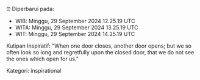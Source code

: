 ⏰ Diperbarui pada:
- WIB: Minggu, 29 September 2024 12.25.19 UTC
- WITA: Minggu, 29 September 2024 13.25.19 UTC
- WIT: Minggu, 29 September 2024 14.25.19 UTC

Kutipan Inspiratif:
"When one door closes, another door opens; but we so often look so long and regretfully upon the closed door, that we do not see the ones which open for us."


Kategori: inspirational

